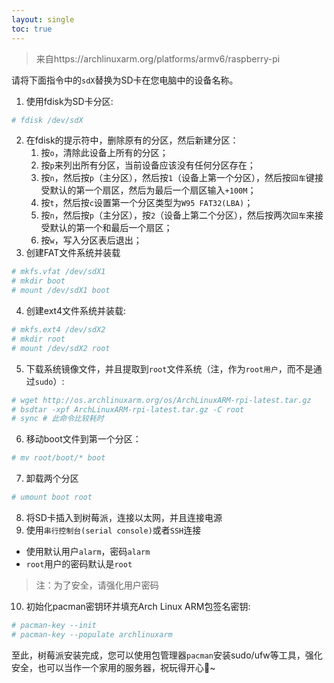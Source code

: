 ```yaml
---
layout: single
toc: true
---
```


> 来自https://archlinuxarm.org/platforms/armv6/raspberry-pi

请将下面指令中的`sdX`替换为SD卡在您电脑中的设备名称。

1. 使用fdisk为SD卡分区:
```bash
# fdisk /dev/sdX
```
2. 在fdisk的提示符中，删除原有的分区，然后新建分区：
    1. 按`o`，清除此设备上所有的分区；
    2. 按`p`来列出所有分区，当前设备应该没有任何分区存在；
    3. 按`n`，然后按`p`（主分区），然后按`1`（设备上第一个分区），然后按`回车`键接受默认的第一个扇区，然后为最后一个扇区输入`+100M`；
    4. 按`t`，然后按`c`设置第一个分区类型为`W95 FAT32(LBA)`；
    5. 按`n`，然后按`p`（主分区），按`2`（设备上第二个分区），然后按两次`回车`来接受默认的第一个和最后一个扇区；
    6. 按`w`，写入分区表后退出；
3. 创建FAT文件系统并装载
```bash
# mkfs.vfat /dev/sdX1
# mkdir boot
# mount /dev/sdX1 boot
```
4. 创建ext4文件系统并装载:
```bash
# mkfs.ext4 /dev/sdX2
# mkdir root
# mount /dev/sdX2 root
```
5. 下载系统镜像文件，并且提取到`root`文件系统（注，作为`root用户`，而不是通过`sudo`）: 
```bash
# wget http://os.archlinuxarm.org/os/ArchLinuxARM-rpi-latest.tar.gz
# bsdtar -xpf ArchLinuxARM-rpi-latest.tar.gz -C root
# sync # 此命令比较耗时
```
6. 移动boot文件到第一个分区：
```bash
# mv root/boot/* boot
```
7. 卸载两个分区
```bash
# umount boot root
```
8. 将SD卡插入到树莓派，连接以太网，并且连接电源
9. 使用`串行控制台(serial console)`或者`SSH`连接
- 使用默认用户`alarm`，密码`alarm`
- `root`用户的密码默认是`root`
> 注：为了安全，请强化用户密码
10. 初始化pacman密钥环并填充Arch Linux ARM包签名密钥:
```bash
# pacman-key --init
# pacman-key --populate archlinuxarm
```

至此，树莓派安装完成，您可以使用包管理器`pacman`安装sudo/ufw等工具，强化安全，也可以当作一个家用的服务器，祝玩得开心🥳~
